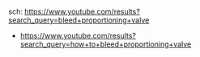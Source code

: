 sch: https://www.youtube.com/results?search_query=bleed+proportioning+valve
- https://www.youtube.com/results?search_query=how+to+bleed+proportioning+valve
